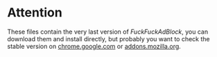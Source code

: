 Attention
=========

These files contain the very last version of *FuckFuckAdBlock*, you can download them and install directly, but probably you want to check the stable version on [chrome.google.com](https://chrome.google.com/webstore/detail/fuckfuckadblock/hbpkckdpldklpnkfacfjpjhajmenaejo) or [addons.mozilla.org](https://addons.mozilla.org/addon/fuckfuckadblock/).
